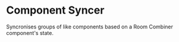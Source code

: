 # Component Syncer
 Syncronises groups of like components based on a Room Combiner component's state.

